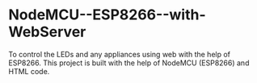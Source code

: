 # NodeMCU--ESP8266--with-WebServer
To control the LEDs and any appliances using web with the help of ESP8266. This project is built with the help of NodeMCU (ESP8266) and HTML code. 
